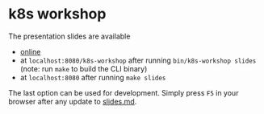 # k8s workshop

The presentation slides are available
- [online](x-cellent.github.io/k8s-workshop)
- at `localhost:8080/k8s-workshop` after running `bin/k8s-workshop slides` (note: run `make` to build the CLI binary)
- at `localhost:8080` after running `make slides`

The last option can be used for development. Simply press `F5` in your browser after any update to [slides.md](./cmd/slides/k8s-workshop/slides.md).
